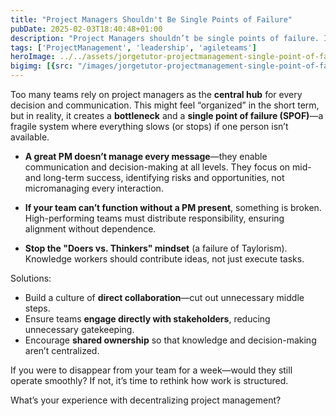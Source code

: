 ```yaml
---
title: "Project Managers Shouldn't Be Single Points of Failure"
pubDate: 2025-02-03T18:40:48+01:00
description: "Project Managers shouldn’t be single points of failure. If your team can’t function without you, you’re a bottleneck, not a leader. Enable, don’t centralize. Build direct collaboration & shared ownership. Can your team run smoothly without you?"
tags: ['ProjectManagement', 'leadership', 'agileteams']
heroImage: ../../assets/jorgetutor-projectmanagement-single-point-of-failure.png
bigimg: [{src: "/images/jorgetutor-projectmanagement-single-point-of-failure.png", desc: "Project Managers Shouldn't Be Single Points of Failure"}]
---
```


Too many teams rely on project managers as the **central hub** for every decision and communication. This might feel “organized” in the short term, but in reality, it creates a **bottleneck** and a **single point of failure (SPOF)**—a fragile system where everything slows (or stops) if one person isn’t available.

- **A great PM doesn’t manage every message**—they enable communication and decision-making at all levels. They focus on mid- and long-term success, identifying risks and opportunities, not micromanaging every interaction.

- **If your team can’t function without a PM present**, something is broken. High-performing teams must distribute responsibility, ensuring alignment without dependence.

- **Stop the "Doers vs. Thinkers" mindset** (a failure of Taylorism). Knowledge workers should contribute ideas, not just execute tasks.

Solutions:
- Build a culture of **direct collaboration**—cut out unnecessary middle steps.
- Ensure teams **engage directly with stakeholders**, reducing unnecessary gatekeeping.
- Encourage **shared ownership** so that knowledge and decision-making aren’t centralized.

If you were to disappear from your team for a week—would they still operate smoothly? If not, it’s time to rethink how work is structured.

What’s your experience with decentralizing project management?
